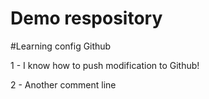# Demo respository

#Learning config Github

1 - I know how to push modification to Github!


2 - Another comment line
